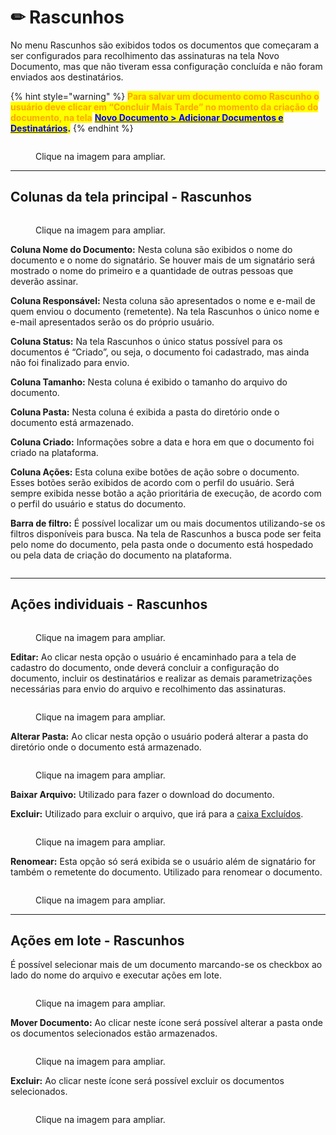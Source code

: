 # ✏ Rascunhos

No menu Rascunhos são exibidos todos os documentos que começaram a ser configurados para recolhimento das assinaturas na tela Novo Documento, mas que não tiveram essa configuração concluída e não foram enviados aos destinatários.

{% hint style="warning" %}
<mark style="color:orange;">**Para salvar um documento como Rascunho o usuário deve clicar em “Concluir Mais Tarde” no momento da criação do documento, na tela**</mark> [<mark style="color:blue;">**Novo Documento > Adicionar Documentos e Destinatários**</mark>](../menu-superior/novo-documento.md#a.-adicionar-documentos)<mark style="color:blue;">**.**</mark>
{% endhint %}

<figure><img src="../.gitbook/assets/rascunhos01.png" alt=""><figcaption><p>Clique na imagem para ampliar.</p></figcaption></figure>

***

## Colunas da tela principal - Rascunhos

<figure><img src="../.gitbook/assets/rascunhos02.png" alt=""><figcaption><p>Clique na imagem para ampliar.</p></figcaption></figure>

**Coluna Nome do Documento:** Nesta coluna são exibidos o nome do documento e o nome do signatário. Se houver mais de um signatário será mostrado o nome do primeiro e a quantidade de outras pessoas que deverão assinar.&#x20;

**Coluna Responsável:** Nesta coluna são apresentados o nome e e-mail de quem enviou o documento (remetente). Na tela Rascunhos o único nome e e-mail apresentados serão os do próprio usuário.&#x20;

**Coluna Status:** Na tela Rascunhos o único status possível para os documentos é “Criado”, ou seja, o documento foi cadastrado, mas ainda não foi finalizado para envio.&#x20;

**Coluna Tamanho:** Nesta coluna é exibido o tamanho do arquivo do documento.  &#x20;

**Coluna Pasta:** Nesta coluna é exibida a pasta do diretório onde o documento está armazenado.&#x20;

**Coluna Criado:** Informações sobre a data e hora em que o documento foi criado na plataforma. &#x20;

**Coluna Ações:** Esta coluna exibe botões de ação sobre o documento. Esses botões serão exibidos de acordo com o perfil do usuário. Será sempre exibida nesse botão a ação prioritária de execução, de acordo com o perfil do usuário e status do documento.&#x20;

**Barra de filtro:** É possível localizar um ou mais documentos utilizando-se os filtros disponíveis para busca. Na tela de Rascunhos a busca pode ser feita pelo nome do documento, pela pasta onde o documento está hospedado ou pela data de criação do documento na plataforma.

<figure><img src="../.gitbook/assets/rascunhos03.png" alt=""><figcaption></figcaption></figure>

***

## Ações individuais - Rascunhos

<figure><img src="../.gitbook/assets/rascunhos05.png" alt=""><figcaption><p>Clique na imagem para ampliar.</p></figcaption></figure>

**Editar:** Ao clicar nesta opção o usuário é encaminhado para a tela de cadastro do documento, onde deverá concluir a configuração do documento, incluir os destinatários e realizar as demais parametrizações necessárias para envio do arquivo e recolhimento das assinaturas.  &#x20;

<figure><img src="../.gitbook/assets/rascunhos06.png" alt=""><figcaption><p>Clique na imagem para ampliar.</p></figcaption></figure>

**Alterar Pasta:** Ao clicar nesta opção o usuário poderá alterar a pasta do diretório onde o documento está armazenado. &#x20;

<figure><img src="../.gitbook/assets/caixa_entrada05.png" alt=""><figcaption><p>Clique na imagem para ampliar.</p></figcaption></figure>

**Baixar Arquivo:** Utilizado para fazer o download do documento.&#x20;

**Excluir:** Utilizado para excluir o arquivo, que irá para a [caixa Excluídos](excluidos.md).&#x20;

<figure><img src="../.gitbook/assets/caixa_entrada15.png" alt=""><figcaption><p>Clique na imagem para ampliar.</p></figcaption></figure>

**Renomear:** Esta opção só será exibida se o usuário além de signatário for também o remetente do documento. Utilizado para renomear o documento. &#x20;

<figure><img src="../.gitbook/assets/caixa_entrada16.png" alt=""><figcaption><p>Clique na imagem para ampliar.</p></figcaption></figure>

***

## Ações em lote - Rascunhos

É possível selecionar mais de um documento marcando-se os checkbox ao lado do nome do arquivo e executar ações em lote.

<figure><img src="../.gitbook/assets/rascunhos04.png" alt=""><figcaption><p>Clique na imagem para ampliar.</p></figcaption></figure>

**Mover Documento:** Ao clicar neste ícone será possível alterar a pasta onde os documentos selecionados estão armazenados. &#x20;

<figure><img src="../.gitbook/assets/caixa_entrada05.png" alt=""><figcaption><p>Clique na imagem para ampliar.</p></figcaption></figure>

**Excluir:** Ao clicar neste ícone será possível excluir os documentos selecionados. &#x20;

<figure><img src="../.gitbook/assets/caixa_entrada08.png" alt=""><figcaption><p>Clique na imagem para ampliar.</p></figcaption></figure>
